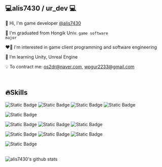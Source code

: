 ## 💻alis7430 / ur_dev 💻

👋 Hi, I'm game developer <a href="https://github.com/alis7430">@alis7430</a>

🏫 I'm graduated from Hongik Univ. <code>game software major</code> 

❤️‍🔥 I'm interested in game client programming and software engineering

📗 I’m learning Unity, Unreal Engine

💡 To contract me: os2dr@naver.com, wpgur2233@gmail.com

</br>

## 🔥Skills

<img alt="Static Badge" src="https://img.shields.io/badge/C%2B%2B-%2300599C?style=for-the-badge&logo=cplusplus&logoColor=white"> <img alt="Static Badge" src="https://img.shields.io/badge/C%23-%23512BD4?style=for-the-badge&logo=csharp&logoColor=white"> <img alt="Static Badge" src="https://img.shields.io/badge/C-%23A8B9CC?style=for-the-badge&logo=c&logoColor=white">
 <img alt="Static Badge" src="https://img.shields.io/badge/PYTHON-%233776AB?style=for-the-badge&logo=python&logoColor=white">

<img alt="Static Badge" src="https://img.shields.io/badge/UNITY-%23000000?style=for-the-badge&logo=unity&logoColor=white">

<img alt="Static Badge" src="https://img.shields.io/badge/GIT-%23F05032?style=for-the-badge&logo=git&logoColor=white"> <img alt="Static Badge" src="https://img.shields.io/badge/GITHUB-%23181717?style=for-the-badge&logo=github&logoColor=white"> <img alt="Static Badge" src="https://img.shields.io/badge/GITLAB-%23FC6D26?style=for-the-badge&logo=gitlab&logoColor=white">

<img alt="Static Badge" src="https://img.shields.io/badge/DOTNET-%23512BD4?style=for-the-badge&logo=dotnet&logoColor=white"> <img alt="Static Badge" src="https://img.shields.io/badge/FLASK-%23000000?style=for-the-badge&logo=flask&logoColor=white"> <img alt="Static Badge" src="https://img.shields.io/badge/PROTOBUF-%23ECD53F?style=for-the-badge&logo=google&logoColor=white">

<img alt="Static Badge" src="https://img.shields.io/badge/DOCKER-%232496ED?style=for-the-badge&logo=docker&logoColor=white">

</br>
</br>

![alis7430's github stats](https://github-readme-stats.vercel.app/api?username=alis7430&show_icons=true&theme=highcontrast)
